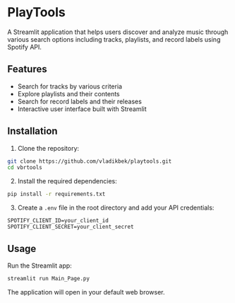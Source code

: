 # PlayTools

A Streamlit application that helps users discover and analyze music through various search options including tracks, playlists, and record labels using Spotify API.

## Features

- Search for tracks by various criteria
- Explore playlists and their contents
- Search for record labels and their releases
- Interactive user interface built with Streamlit

## Installation

1. Clone the repository:
```bash
git clone https://github.com/vladikbek/playtools.git
cd vbrtools
```

2. Install the required dependencies:
```bash
pip install -r requirements.txt
```

3. Create a `.env` file in the root directory and add your API credentials:
```
SPOTIFY_CLIENT_ID=your_client_id
SPOTIFY_CLIENT_SECRET=your_client_secret
```

## Usage

Run the Streamlit app:
```bash
streamlit run Main_Page.py
```

The application will open in your default web browser.